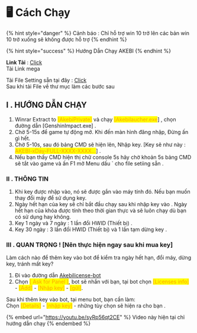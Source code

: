 # 🖥 Cách Chạy



{% hint style="danger" %}
Cảnh báo : Chỉ hỗ trợ win 10 trở lên các bản win 10 trở xuống sẽ không được hỗ trợ
{% endhint %}

{% hint style="success" %}
Hướng Dẫn Chạy AKEBI&#x20;
{% endhint %}

**Link Tải** : [Click](https://discord.com/channels/1104940962804936856/1158038172295508081/1158038996136509550)  \
Tải Link mega

Tải File Setting sẵn tại đây : [Click](https://drive.google.com/drive/folders/16sKte70I\_fK8W09K4BJnS6JqzPzy\_KuR?usp=sharing)\
Sau khi tải File về thư mục làm các bước sau&#x20;

## **I . HƯỚNG DẪN CHẠY**

1. Winrar Extract to <mark style="color:orange;">\[AkebiPrivate]</mark> và chạy <mark style="color:orange;">\[Akebilaucher.exe</mark>] , chọn đường dẫn \[GenshinImpact.exe] .
2. Chờ 5-15s để game tự động mở. Khi đến màn hình đăng nhập, Đừng ấn gì hết.
3. Chờ 5-10s, sau đó bảng CMD sẽ hiện lên, Nhập key. \[Key sẽ như này : <mark style="color:orange;">AKEBI-xDay-FULL-XXXX-XXXX...</mark>] .
4. Nếu bạn thấy CMD hiện thị chữ console 5s hãy chờ khoản 5s bảng CMD sẽ tắt vào game và ấn F1 mở Menu dấu \` cho file setiing sẵn . &#x20;

### **II . THÔNG TIN**&#x20;

1. Khi key được nhập vào, nó sẽ được gắn vào máy tính đó. Nếu bạn muốn thay đổi máy để sử dụng key.
2. Ngày hết hạn của key sẽ chỉ bắt đầu chạy sau khi nhập key vào . Ngày hết hạn của khóa được tính theo thời gian thực và sẽ luôn chạy dù bạn có sử dụng hay không.
3. Key 1 ngày và 7 ngày : 1 lần đổi HWID (Thiết bị) .
4. Key 30 ngày : 3 lần đổi HWID (Thiết bị) và 1 lần tạm dừng key .&#x20;

### **III . QUAN TRỌNG ! \[Nên thực hiện ngay sau khi mua key]**

Làm cách nào để thêm key vào bot để kiểm tra ngày hết hạn, đổi máy, dừng key, tránh mất key?

1. Đi vào đường dẫn [Akebi⁠license-bot](https://discordapp.com/channels/440536354544156683/1063808878556487710)
2. Chọn <mark style="color:orange;">\[ Ask for Panel ]</mark>, bot sẽ nhắn với bạn, tại bot chọn <mark style="color:orange;">\[Licenses info]</mark> - <mark style="color:orange;">\[Add]</mark> - <mark style="color:orange;">\[Nhập key]</mark> - <mark style="color:orange;">\[gửi]</mark>.

Sau khi thêm key vào bot, tại menu bot, bạn cần làm: \
Chọn <mark style="color:orange;">\[Details]</mark> - <mark style="color:orange;">\[nhập key]</mark> - những tùy chọn sẽ hiện ra cho bạn .&#x20;

{% embed url="https://youtu.be/syRp56qt2CE" %}
Video này hiện tại chỉ hướng dẫn chạy&#x20;
{% endembed %}
